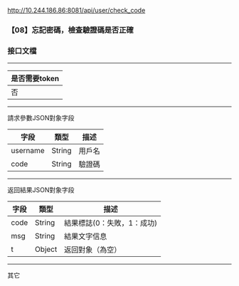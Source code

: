 http://10.244.186.86:8081/api/user/check_code

### 【08】忘記密碼，檢查驗證碼是否正確

### 接口文檔

***

| 是否需要token |
| ------------- |
| 否            |

***

請求參數JSON對象字段

| 字段     | 類型   | 描述   |
| -------- | ------ | ------ |
| username | String | 用戶名 |
| code     | String | 驗證碼 |

***

返回結果JSON對象字段

| 字段 | 類型   | 描述                       |
| ---- | ------ | -------------------------- |
| code | String | 結果標誌(0：失敗，1：成功) |
| msg  | String | 結果文字信息               |
| t    | Object | 返回對象（為空）           |

***

其它

